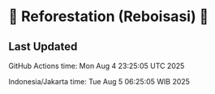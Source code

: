 
# 🌳 Reforestation (Reboisasi) 🌲

## Last Updated

GitHub Actions time: Mon Aug  4 23:25:05 UTC 2025

Indonesia/Jakarta time: Tue Aug  5 06:25:05 WIB 2025
